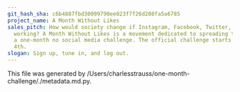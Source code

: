 ```yaml
---
git_hash_sha: c6b4887fbd30099790ee023f7f26d208fa5a6785
project_name: A Month Without Likes
sales_pitch: How would society change if Instagram, Facebook, Twitter, etc. just stopped
  working? A Month Without Likes is a movement dedicated to spreading this idea through
  a one-month no social media challenge. The official challenge starts on February
  4th.
slogan: Sign up, tune in, and log out.
---
```

This file was generated by /Users/charlesstrauss/one-month-challenge/./metadata.md.py.
